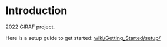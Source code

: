 # Introduction

2022 GIRAF project.

Here is a setup guide to get started: [wiki/Getting_Started/setup/](https://aau-giraf.github.io/wiki/Getting_Started/setup/)
